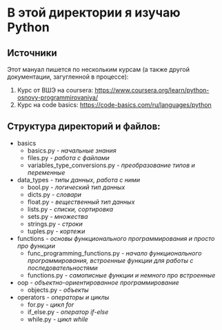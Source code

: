 # В этой директории я изучаю Python

## Источники
Этот мануал пишется по нескольким курсам (а также другой документации, загугленной в процессе):
1. Курс от ВШЭ на coursera: https://www.coursera.org/learn/python-osnovy-programmirovaniya/
2. Курс на code basics: https://code-basics.com/ru/languages/python

## Структура директорий и файлов:
- basics
  - basics.py _- начальные знания_
  - files.py _- работа с файлами_
  - variables_type_conversions.py _- преобразование типов и переменные_
- data_types _- типы данных, работа с ними_
  - bool.py _- логический тип данных_
  - dicts.py _- словари_
  - float.py _- вещественный тип данных_
  - lists.py _- списки, сортировка_
  - sets.py _- множества_
  - strings.py _- строки_
  - tuples.py _- кортежи_
- functions _- основы функционального программирования и просто про функции_
  - func_programming_functions.py _- начало функционального программирования, встроенные функции для работы с последовательностями_
  - functions.py _- самописные функции и немного про встроенные_
- oop _- объектно-ориентированное программирование_
  - objects.py _- объекты_
- operators _- операторы и циклы_
  - for.py _- цикл for_
  - if_else.py _- оператор if-else_
  - while.py _- цикл while_
